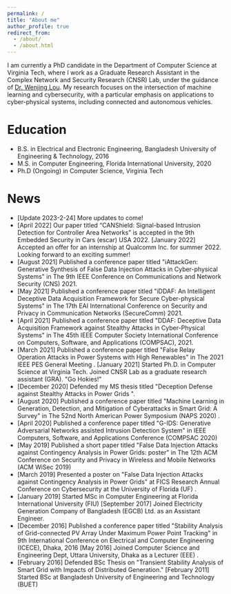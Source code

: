 ```yaml
---
permalink: /
title: "About me"
author_profile: true
redirect_from: 
  - /about/
  - /about.html
---
```


I am currently a PhD candidate in the Department of Computer Science at Virginia Tech, where I work as a Graduate Research Assistant in the Complex Network and Security Research (CNSR) Lab, under the guidance of [Dr. Wenjing Lou](https://www.cnsr.ictas.vt.edu/WJLou.html). My research focuses on the intersection of machine learning and cybersecurity, with a particular emphasis on applications to cyber-physical systems, including connected and autonomous vehicles. 

Education
======
* B.S. in Electrical and Electronic Engineering, Bangladesh University of Engineering & Technology, 2016
* M.S. in Computer Engineering, Florida International University, 2020
* Ph.D (Ongoing) in Computer Science, Virginia Tech


News
======
- [Update 2023-2-24] More updates to come!
- [April 2022] Our paper titled “CANShield: Signal-based Intrusion Detection for Controller Area Networks” is accepted in the 9th Embedded Security in Cars (escar) USA 2022.
[January 2022] Accepted an offer for an internship at Qualcomm Inc. for summer 2022. Looking forward to an exciting summer! 
- [August 2021] Published a conference paper titled "iAttackGen: Generative Synthesis of False Data Injection Attacks in Cyber-physical Systems" in The 9th IEEE Conference on Communications and Network Security (CNS) 2021.
- [May 2021] Published a conference paper titled "iDDAF: An Intelligent Deceptive Data Acquisition Framework for Secure Cyber-physical Systems"  in The 17th EAI International Conference on Security and Privacy in Communication Networks (SecureComm) 2021. 
- [April 2021] Published a conference paper titled "DDAF: Deceptive Data Acquisition Framework against Stealthy Attacks in Cyber-Physical Systems"  in The 45th IEEE Computer Society International Conference on Computers, Software, and Applications (COMPSAC), 2021.
- [March 2021] Published a conference paper titled "False Relay Operation Attacks in Power Systems with High Renewables"  in The 2021 IEEE PES General Meeting .
[January 2021] Started Ph.D. in Computer Science at Virginia Tech.  Joined CNSR Lab as a graduate research assistant (GRA). "Go Hokies!"
- [December 2020] Defended my MS thesis titled "Deception Defense against Stealthy Attacks in Power Grids ".  
- [August 2020] Published a conference paper titled "Machine Learning in Generation, Detection, and Mitigation of Cyberattacks in Smart Grid: A Survey"  in The 52nd North American Power Symposium (NAPS 2020) .
- [April 2020] Published a conference paper titled "G-IDS: Generative Adversarial Networks assisted Intrusion Detection System"  in IEEE Computers, Software, and Applications Conference (COMPSAC 2020)
- [May 2019]  Published a short paper titled "False Data Injection Attacks against Contingency Analysis in Power Grids: poster"  in The 12th ACM Conference on Security and Privacy in Wireless and Mobile Networks (ACM WiSec 2019)  
- [March 2019] Presented a poster on "False Data Injection Attacks against Contingency Analysis in Power Grids"  at FICS Research Annual Conference on Cybersecurity at the University of Florida (UF) .
- [January 2019] Started MSc in Computer Engineering at Florida International University (FIU)
[September 2017] Joined Electricity Generation Company of Bangladesh  (EGCB) Ltd. as an Assistant Engineer.
- [December 2016] Published a conference paper titled "Stability Analysis of Grid-connected PV Array Under Maximum Power Point Tracking"  in 9th International Conference on Electrical and Computer Engineering (ICECE), Dhaka, 2016
[May 2016] Joined Computer Science and Engineering Dept, Uttara University, Dhaka as a Lecturer (EEE) .
- [February 2016] Defended BSc Thesis on "Transient Stability Analysis of Smart Grid with Impacts of Distributed Generation." 
[February 2011] Started BSc at Bangladesh University of Engineering and Technology (BUET)  

<!-- For more info
------ -->
